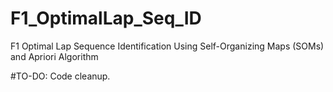 # F1_OptimalLap_Seq_ID
F1 Optimal Lap Sequence Identification Using Self-Organizing Maps (SOMs) and Apriori Algorithm


#TO-DO: Code cleanup.
